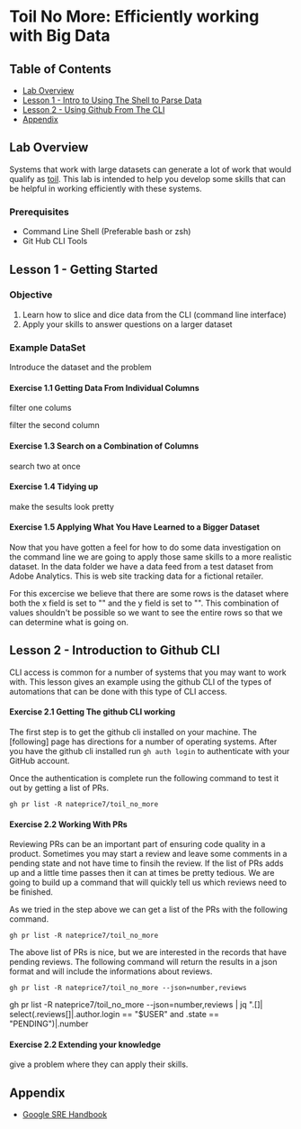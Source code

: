 # Toil No More: Efficiently working with Big Data

## Table of Contents

* [Lab Overview](#lab-overview)
* [Lesson 1 - Intro to Using The Shell to Parse Data](#lesson-1---getting-started)
* [Lesson 2 - Using Github From The CLI](#lesson-2---introduction-to-github-cli)
* [Appendix](#appendix)

## Lab Overview
Systems that work with large datasets can generate a lot of work that would qualify as [toil](https://sre.google/sre-book/eliminating-toil/).
This lab is intended to help you develop some skills that can be helpful in working efficiently with these systems.

### Prerequisites
* Command Line Shell (Preferable bash or zsh)
* Git Hub CLI Tools

## Lesson 1 - Getting Started

### Objective

1. Learn how to slice and dice data from the CLI (command line interface)
2. Apply your skills to answer questions on a larger dataset

### Example DataSet
Introduce the dataset and the problem

#### Exercise 1.1 Getting Data From Individual Columns
filter one colums

filter the second column

#### Exercise 1.3 Search on a Combination of Columns
search two at once

#### Exercise 1.4 Tidying up
make the sesults look pretty

#### Exercise 1.5 Applying What You Have Learned to a Bigger Dataset
Now that you have gotten a feel for how to do some data investigation on the command line we are going to apply those same skills to a more realistic dataset. In the data folder we have a data feed from a test dataset from Adobe Analytics. This is web site tracking data for a fictional retailer.

For this excercise we believe that there are some rows is the dataset where both the x field is set to "" and the y field is set to "". This combination of values shouldn't be possible so we want to see the entire rows so that we can determine what is going on.  

## Lesson 2 - Introduction to Github CLI

CLI access is common for a number of systems that you may want to work with.
This lesson gives an example using the github CLI of the types of automations that can
be done with this type of CLI access.

#### Exercise 2.1 Getting The github CLI working

The first step is to get the github cli installed on your machine. The [following] page has directions for a number of operating systems. 
After you have the github cli installed run `gh auth login` to authenticate with your GitHub account.

Once the authentication is complete run the following command to test it out by getting a list of PRs. 

`gh pr list -R nateprice7/toil_no_more`

#### Exercise 2.2 Working With PRs
Reviewing PRs can be an important part of ensuring code quality in a product. Sometimes you may start a review and leave some comments in a pending state and not have time to finsih the review. If the list of PRs adds up and a little time passes then it can at times be pretty tedious. We are going to build up a command that will quickly tell us which reviews need to be finished.

As we tried in the step above we can get a list of the PRs with the following command.

`gh pr list -R nateprice7/toil_no_more`

The above list of PRs is nice, but we are interested in the records that have pending reviews. The following command will return the results in a json format and will include the informations about reviews.

`gh pr list -R nateprice7/toil_no_more --json=number,reviews`

gh pr list -R nateprice7/toil_no_more --json=number,reviews | jq ".[]| select(.reviews[]|.author.login == \"$USER\" and .state == \"PENDING\")|.number


#### Exercise 2.2 Extending your knowledge
give a problem where they can apply their skills.

## Appendix
* [Google SRE Handbook](https://sre.google/sre-book/eliminating-toil/)
